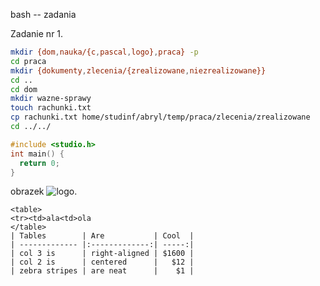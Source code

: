 bash -- zadania

Zadanie nr 1.

```sh
mkdir {dom,nauka/{c,pascal,logo},praca} -p
cd praca
mkdir {dokumenty,zlecenia/{zrealizowane,niezrealizowane}}
cd ..
cd dom
mkdir wazne-sprawy
touch rachunki.txt
cp rachunki.txt home/studinf/abryl/temp/praca/zlecenia/zrealizowane
cd ../../
```
```c
#include <studio.h>
int main() {
  return 0;
}
```

obrazek
![logo](http://tecadmin.net/wp-content/uploads/2013/02/bash-logo.jpg).
```
<table>
<tr><td>ala<td>ola
</table>
| Tables        | Are           | Cool  |
| ------------- |:-------------:| -----:|
| col 3 is      | right-aligned | $1600 |
| col 2 is      | centered      |   $12 |
| zebra stripes | are neat      |    $1 |
```
